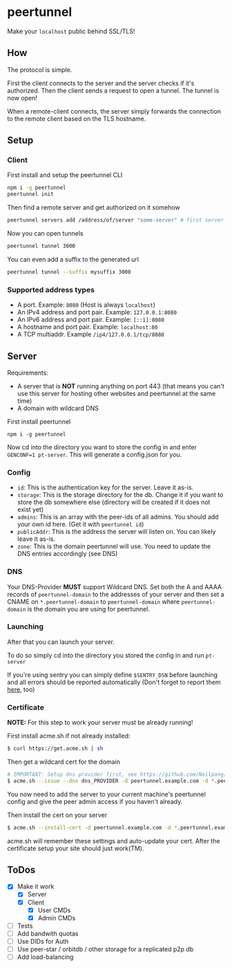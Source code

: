 # peertunnel

Make your `localhost` public behind SSL/TLS!

## How

The protocol is simple.

First the client connects to the server and the server checks if it's authorized.
Then the client sends a request to open a tunnel.
The tunnel is now open!

When a remote-client connects, the server simply forwards the connection to the remote client based on the TLS hostname.

## Setup

### Client

First install and setup the peertunnel CLI

```sh
npm i -g peertunnel
peertunnel init
```

Then find a remote server and get authorized on it somehow

```sh
peertunnel servers add /address/of/server "some-server" # first server will be remembered as default, change using `peertunnel servers set-default "name"`
```

Now you can open tunnels

```sh
peertunnel tunnel 3000
```

You can even add a suffix to the generated url

```sh
peertunnel tunnel --suffix mysuffix 3000
```

### Supported address types

- A port. Example: `8080` (Host is always `localhost`)
- An IPv4 address and port pair. Example: `127.0.0.1:8080`
- An IPv6 address and port pair. Example: `[::1]:8080`
- A hostname and port pair. Example: `localhost:80`
- A TCP multiaddr. Example `/ip4/127.0.0.1/tcp/8080`

## Server

Requirements:
  - A server that is **NOT** running anything on port 443 (that means you can't use this server for hosting other websites and peertunnel at the same time)
  - A domain with wildcard DNS

First install peertunnel

```
npm i -g peertunnel
```

Now cd into the directory you want to store the config in and enter `GENCONF=1 pt-server`.
This will generate a config.json for you.

### Config

  - `id`: This is the authentication key for the server. Leave it as-is.
  - `storage`: This is the storage directory for the db. Change it if you want to store the db somewhere else (directory will be created if it does not exist yet)
  - `admins`: This is an array with the peer-ids of all admins. You should add your own id here. (Get it with `peertunnel id`)
  - `publicAddr`: This is the address the server will listen on. You can likely leave it as-is.
  - `zone`: This is the domain peertunnel will use. You need to update the DNS entries accordingly (see DNS)

### DNS

Your DNS-Provider **MUST** support Wildcard DNS.
Set both the A and AAAA records of `peertunnel-domain` to the addresses of your server and then set a CNAME on `*.peertunnel-domain` to `peertunnel-domain` where `peertunnel-domain` is the domain you are using for peertunnel.

### Launching

After that you can launch your server.

To do so simply cd into the directory you stored the config in and run `pt-server`

If you're using sentry you can simply define `$SENTRY_DSN` before launching and all errors should be reported automatically (Don't forget to report them [here](https://github.com/mkg20001/peertunnel/issues), too)

### Certificate

**NOTE:** For this step to work your server must be already running!

First install acme.sh if not already installed:

```sh
$ curl https://get.acme.sh | sh
```

Then get a wildcard cert for the domain

```sh
# IMPORTANT: Setup dns provider first, see https://github.com/Neilpang/acme.sh/tree/master/dnsapi for more details
$ acme.sh --issue --dns dns_PROVIDER -d peertunnel.example.com -d *.peertunnel.example.com
```

You now need to add the server to your current machine's peertunnel config and give the peer admin access if you haven't already.

Then install the cert on your server

```sh
$ acme.sh --install-cert -d peertunnel.example.com -d *.peertunnel.example.com --key-file /tmp/peertunnel.key.pem --fullchain-file /tmp/peertunnel.cert.pem --reloadcmd "peertunnel --server YOUR_SERVER admin cert-update /tmp/peertunnel.cert.pem /tmp/peertunnel.key.pem"
```

acme.sh will remember these settings and auto-update your cert. After the certificate setup your site should just work(TM).

## ToDos

- [x] Make it work
  - [x] Server
  - [x] Client
    - [x] User CMDs
    - [x] Admin CMDs
- [ ] Tests
- [ ] Add bandwith quotas
- [ ] Use DIDs for Auth
- [ ] Use peer-star / orbitdb / other storage for a replicated p2p db
- [ ] Add load-balancing
